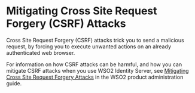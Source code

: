 # Mitigating Cross Site Request Forgery (CSRF) Attacks

Cross Site Request Forgery (CSRF) attacks trick you to send a malicious
request, by forcing you to execute unwanted actions on an already
authenticated web browser.

For information on how CSRF attacks can be harmful, and how you can
mitigate CSRF attacks when you use WSO2 Identity Server, see [Mitigating Cross
Site Request Forgery
Attacks](../../administer/mitigating-cross-site-request-forgery-attacks)
in the WSO2 product administration guide.
